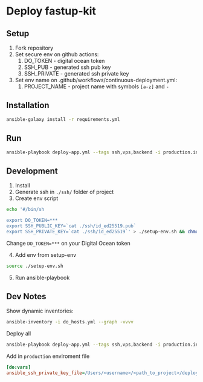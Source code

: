 # Deploy fastup-kit

## Setup
1. Fork repository
2. Set secure env on github actions:
    1. DO_TOKEN - digital ocean token
    2. SSH_PUB - generated ssh pub key
    3. SSH_PRIVATE - generated ssh private key
3. Set env name on .github/workflows/continuous-deployment.yml:
    1. PROJECT_NAME - project name with symbols `[a-z]` and `-`

## Installation
```sh
ansible-galaxy install -r requirements.yml
```

## Run
```sh
ansible-playbook deploy-app.yml --tags ssh,vps,backend -i production.ini -i do_hosts.yml -vvvv
```

## Development
1. Install
2. Generate ssh in `./ssh/` folder of project
3. Create env script
```sh
echo '#/bin/sh

export DO_TOKEN=***
export SSH_PUBLIC_KEY=`cat ./ssh/id_ed25519.pub`
export SSH_PRIVATE_KEY=`cat ./ssh/id_ed25519`' > ./setup-env.sh && chmod +x ./setup-env.sh
```
Change `DO_TOKEN=***` on your Digital Ocean token

4. Add env from setup-env
```sh
source ./setup-env.sh
```
5. Run ansible-playbook

## Dev Notes
Show dynamic inventories:
```sh
ansible-inventory -i do_hosts.yml --graph -vvvv
```

Deploy all
```sh
ansible-playbook deploy-app.yml --tags ssh,vps,backend -i production.ini -i do_hosts.yml -vvvv
```

Add in `production` enviroment file
```ini
[do:vars]
ansible_ssh_private_key_file=/Users/<username>/<path_to_project>/deploy/ssh/id_ed25519
```